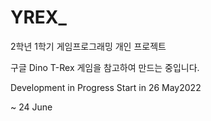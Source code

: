 # YREX_
2학년 1학기
게임프로그래밍 개인 프로젝트

구글 Dino T-Rex 게임을 참고하여 만드는 중입니다.

Development in Progress
Start in 26 May2022

~ 24 June
